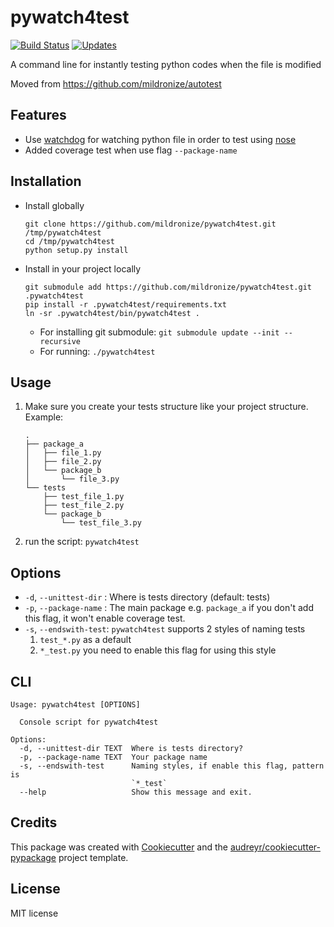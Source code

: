 pywatch4test
============

[![Build Status](https://travis-ci.org/mildronize/pywatch4test.svg?branch=master)](https://travis-ci.org/mildronize/pywatch4test)
[![Updates](https://pyup.io/repos/github/mildronize/pywatch4test/shield.svg)](https://pyup.io/repos/github/mildronize/pywatch4test/)

A command line for instantly testing python codes when the file is modified

Moved from <https://github.com/mildronize/autotest>

Features
--------

- Use [watchdog](https://pypi.python.org/pypi/watchdog) for watching python file in order to test using [nose](http://nose.readthedocs.io/)
- Added coverage test when use flag `--package-name`

Installation
--------

- Install globally

    ```
    git clone https://github.com/mildronize/pywatch4test.git /tmp/pywatch4test
    cd /tmp/pywatch4test
    python setup.py install
    ```

- Install in your project locally

    ```
    git submodule add https://github.com/mildronize/pywatch4test.git .pywatch4test
    pip install -r .pywatch4test/requirements.txt
    ln -sr .pywatch4test/bin/pywatch4test .
    ```

    - For installing git submodule: `git submodule update --init --recursive`
    - For running: `./pywatch4test`


Usage
------
1. Make sure you create your tests structure like your project structure. Example:

    ```
    .
    ├── package_a
    │   ├── file_1.py
    │   ├── file_2.py
    │   └── package_b
    │       └── file_3.py
    └── tests
        ├── test_file_1.py
        ├── test_file_2.py
        └── package_b
            └── test_file_3.py
    ```

2. run the script: `pywatch4test`

## Options
- `-d`, `--unittest-dir` : Where is tests directory (default: tests)
- `-p`, `--package-name` : The main package e.g. `package_a` if you don't add this flag, it won't enable coverage test.
- `-s`, `--endswith-test`: `pywatch4test` supports 2 styles of naming tests
    1. `test_*.py` as a default
    2. `*_test.py` you need to enable this flag for using this style

## CLI
```
Usage: pywatch4test [OPTIONS]

  Console script for pywatch4test

Options:
  -d, --unittest-dir TEXT  Where is tests directory?
  -p, --package-name TEXT  Your package name
  -s, --endswith-test      Naming styles, if enable this flag, pattern is
                           `*_test`
  --help                   Show this message and exit.

```


Credits
-------

This package was created with [Cookiecutter] and the [audreyr/cookiecutter-pypackage] project template.

License
-------

MIT license


  [Cookiecutter]: https://github.com/audreyr/cookiecutter
  [audreyr/cookiecutter-pypackage]: https://github.com/audreyr/cookiecutter-pypackage
